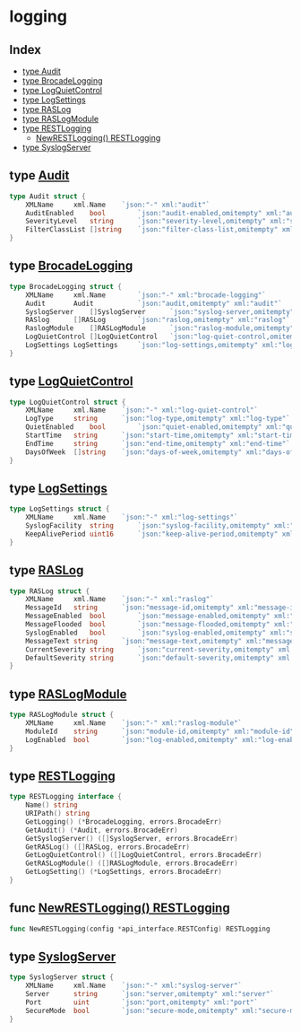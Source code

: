 
# logging

## Index

- [type Audit](#type-audit)
- [type BrocadeLogging](#type-brocadelogging)
- [type LogQuietControl](#type-logquietcontrol)
- [type LogSettings](#type-logsettings)
- [type RASLog](#type-raslog)
- [type RASLogModule](#type-raslogmodule)
- [type RESTLogging](#type-restlogging)
  - [NewRESTLogging() RESTLogging](#func-newrestlogging-restlogging)
- [type SyslogServer](#type-syslogserver)


## type [Audit](<brocadeLogging.go#L15>)
```go
type Audit struct {
	XMLName		xml.Name	`json:"-" xml:"audit"`
	AuditEnabled	bool		`json:"audit-enabled,omitempty" xml:"audit-enabled"`
	SeverityLevel	string		`json:"severity-level,omitempty" xml:"severity-level"`
	FilterClassList	[]string	`json:"filter-class-list,omitempty" xml:"filter-class-list>filter-class"`
}
```

## type [BrocadeLogging](<brocadeLogging.go#L5>)
```go
type BrocadeLogging struct {
	XMLName		xml.Name		`json:"-" xml:"brocade-logging"`
	Audit		Audit			`json:"audit,omitempty" xml:"audit"`
	SyslogServer	[]SyslogServer		`json:"syslog-server,omitempty" xml:"syslog-server"`
	RASlog		[]RASLog		`json:"raslog,omitempty" xml:"raslog"`
	RaslogModule	[]RASLogModule		`json:"raslog-module,omitempty" xml:"raslog-module"`
	LogQuietControl	[]LogQuietControl	`json:"log-quiet-control,omitempty" xml:"log-quiet-control"`
	LogSettings	LogSettings		`json:"log-settings,omitempty" xml:"log-settings"`
}
```

## type [LogQuietControl](<brocadeLogging.go#L46>)
```go
type LogQuietControl struct {
	XMLName		xml.Name	`json:"-" xml:"log-quiet-control"`
	LogType		string		`json:"log-type,omitempty" xml:"log-type"`
	QuietEnabled	bool		`json:"quiet-enabled,omitempty" xml:"quiet-enabled"`
	StartTime	string		`json:"start-time,omitempty" xml:"start-time"`
	EndTime		string		`json:"end-time,omitempty" xml:"end-time"`
	DaysOfWeek	[]string	`json:"days-of-week,omitempty" xml:"days-of-week>day"`
}
```

## type [LogSettings](<brocadeLogging.go#L55>)
```go
type LogSettings struct {
	XMLName		xml.Name	`json:"-" xml:"log-settings"`
	SyslogFacility	string		`json:"syslog-facility,omitempty" xml:"syslog-facility"`
	KeepAlivePeriod	uint16		`json:"keep-alive-period,omitempty" xml:"keep-alive-period"`
}
```

## type [RASLog](<brocadeLogging.go#L29>)
```go
type RASLog struct {
	XMLName		xml.Name	`json:"-" xml:"raslog"`
	MessageId	string		`json:"message-id,omitempty" xml:"message-id"`
	MessageEnabled	bool		`json:"message-enabled,omitempty" xml:"message-enabled"`
	MessageFlooded	bool		`json:"message-flooded,omitempty" xml:"message-flooded"`
	SyslogEnabled	bool		`json:"syslog-enabled,omitempty" xml:"syslog-enabled"`
	MessageText	string		`json:"message-text,omitempty" xml:"message-text"`
	CurrentSeverity	string		`json:"current-severity,omitempty" xml:"current-severity"`
	DefaultSeverity	string		`json:"default-severity,omitempty" xml:"default-severity"`
}
```

## type [RASLogModule](<brocadeLogging.go#L40>)
```go
type RASLogModule struct {
	XMLName		xml.Name	`json:"-" xml:"raslog-module"`
	ModuleId	string		`json:"module-id,omitempty" xml:"module-id"`
	LogEnabled	bool		`json:"log-enabled,omitempty" xml:"log-enabled"`
}
```

## type [RESTLogging](<methods.go#L10>)
```go
type RESTLogging interface {
	Name() string
	URIPath() string
	GetLogging() (*BrocadeLogging, errors.BrocadeErr)
	GetAudit() (*Audit, errors.BrocadeErr)
	GetSyslogServer() ([]SyslogServer, errors.BrocadeErr)
	GetRASLog() ([]RASLog, errors.BrocadeErr)
	GetLogQuietControl() ([]LogQuietControl, errors.BrocadeErr)
	GetRASLogModule() ([]RASLogModule, errors.BrocadeErr)
	GetLogSetting() (*LogSettings, errors.BrocadeErr)
}
```

## func [NewRESTLogging() RESTLogging](<methods.go#L30>)

```go
func NewRESTLogging(config *api_interface.RESTConfig) RESTLogging
```

## type [SyslogServer](<brocadeLogging.go#L22>)
```go
type SyslogServer struct {
	XMLName		xml.Name	`json:"-" xml:"syslog-server"`
	Server		string		`json:"server,omitempty" xml:"server"`
	Port		uint		`json:"port,omitempty" xml:"port"`
	SecureMode	bool		`json:"secure-mode,omitempty" xml:"secure-mode"`
}
```

